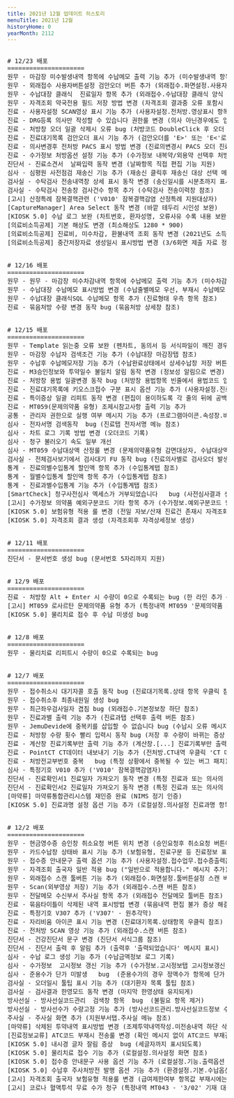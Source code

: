 ```yaml
---
title: 2021년 12월 업데이트 히스토리
menuTitle: 2021년 12월
historyHome: 0
yearMonth: 2112
---
```

<pre>

<bold># 12/23 배포</bold>
=====================
<span class="box jemu">원무</span> - 마감장 미수발생내역 항목에 수납메모 출력 기능 추가 (미수발생내역 항목 참조)
<span class="box jemu">원무</span> - 외래접수 사용자버튼설정 검안오더 버튼 추가 (외래접수.화면설정.사용자버튼설정 참조)
<span class="box jemu">원무</span> - 수납대장 클래식  진료일자 항목 추가 (외래접수.수납대장 클래식 양식 참조)
<span class="box jemu">원무</span> - 자격조회 약국전용 필드 저장 방법 변경 (자격조회 결과중 오류 포함시 에러 회피)
<span class="box chart">진료</span> - 사용자설정 SCAN영상 표시 기능 추가 (사용자설정.전처방.영상표시 항목 참조)
<span class="box chart">진료</span> - DRG등록 의사만 작성할 수 있습니다 권한룰 변경 (의사 아닌경우에도 입원/DRG 등록 가능)
<span class="box chart">진료</span> - 처방창 오더 일괄 삭제시 오류 bug (처방코드 DoubleClick 후 오더 일괄 삭제 동작)
<span class="box chart">진료</span> - 진료대기목록 검안오더 표시 기능 추가 (검안오더를 'E>' 또는 'E<'로 표시)
<span class="box chart">진료</span> - 의사변경후 전처방 PACS 표시 방법 변경 (진료의변경시 PACS 오더 진료의를 변경)
<span class="box chart">진료</span> - 수가정보 처방옵션 설정 기능 추가 (수가정보 내복약/외용약 선택후 처방옵션 버튼 참조)
<span class="box other">진단서</span> - 진료소견서  날짜입력 동작 변경 (날짜항목 직접 편집 기능 지원)
<span class="box inspect">심사</span> - 심평원 사전점검 재송신 기능 추가 (재송신 클릭후 재송신 대상 선택 메뉴 팝업)
<span class="box lab">검사실</span> - 수탁검사 전송내역창 상세 표시 동작 변경 (송신일시를 시분초까지 표시)
<span class="box lab">검사실</span> - 수탁검사 전송창 검사건수 항목 추가 (수탁검사 전송이력창 참조)
<span class="box other">[고시]</span> 산정특례 잠복결핵관련 ('V010' 잠복결핵감염 산정특례 지원대상자)
<span class="box other">[CaptureManager]</span> Area Select 동작 변경 (바깥 테두리 시인성 보완)
<span class="box other">[KIOSK 5.0]</span> 수납 로그 보완 (차트번호, 환자성명, 오류사유 수록 내용 보완)
<span class="box other">[의료비소득공제]</span> 기본 해상도 변경 (최소해상도 1280 * 900)
<span class="box other">[의료비소득공제]</span> 진료비, 미수차감, 환불내역 조회 동작 변경 (2021년도 소득공제 증빙자료 제출 기준)
<span class="box other">[의료비소득공제]</span> 중간저장자료 생성일시 표시방법 변경 (3/6화면 제출 자료 정보 참조)


<bold># 12/16 배포</bold>
=====================
<span class="box jemu">원무</span> - 원무 - 마감장 미수차감내역 항목에 수납메모 출력 기능 추가 (미수차감내역 참조) 
<span class="box jemu">원무</span> - 수납대장 수납메모 표시방법 변경 (수납줄별메모 우선, 부재시 수납메모 수록)
<span class="box jemu">원무</span> - 수납대장 클래식SQL 수납메모 항목 추가 (진료형태 우측 항목 참조)
<span class="box chart">진료</span> - 묶음처방 수량 변경 동작 bug (묶음처방 상세창 참조)


<bold># 12/15 배포</bold>
=====================
<span class="box jemu">원무</span> - Template 읽는중 오류 보완 (펜차트, 동의서 등 서식파일이 깨진 경우 Crush 방지)
<span class="box jemu">원무</span> - 마감장 수납자 검색조건 기능 추가 (수납대장 마감장탭 참조)
<span class="box jemu">원무</span> - 수납후 수납메모저장 기능 추가 (수납완료상태에서 상세수납창 저장 버튼 클릭)
<span class="box chart">진료</span> - M3승인정보와 투약일수 불일치 알림 동작 변경 (정보성 알림으로 변경)
<span class="box chart">진료</span> - 처방창 용법 일괄변경 동작 bug (처방창 용법항목 빈줄에서 용법코드 입력후 enter)
<span class="box chart">진료</span> - 진료대기목록에 키오스크접수 구분 표시 옵션 기능 추가 (사용자설정.진료업무.보기옵션 참조)
<span class="box chart">진료</span> - 특이증상 일괄 리피트 동작 변경 (편집이 용이하도록 각 줄의 뒤에 공백 추가)
<span class="box chart">진료</span> - MT059(문제의약품 유형) 조제시참고사항 출력 기능 추가
<span class="box other">공통</span> - 관리자 권한으로 실행 여부 메시지 기능 추가 (프로그램아이콘.속성창.바로가기탭 고급속성창 참조)
<span class="box inspect">심사</span> - 전자서명 검색동작  bug (진료탭 전자서명 메뉴 참조)
<span class="box inspect">심사</span> - 차트 로그 기록 방법 변경 (오더코드 기록)
<span class="box inspect">심사</span> - 청구 불러오기 속도 일부 개선
<span class="box inspect">심사</span> - MT059 수납대상액 산정룰 변경 (문제의약품유형 감면대상자, 수납대상액 0원)
<span class="box lab">검사실</span> - 전체검사보기에서 검사대기 FU 동작 bug (진료의사별로 검사오더 발생한 경우)
<span class="box other">통계</span> - 진료의별수입통계 할인액 항목 추가 (수입통계탭 참조)
<span class="box other">통계</span> - 월별수입통계 할인액 항목 추가 (수입통계탭 참조)
<span class="box other">통계</span> - 진료과별수입통계 기능 추가 (수입통계탭 참조)
<span class="box other">[SmartCheck]</span> 청구사전심사 엑세스가 거부되었습니다   bug (사전심사결과 생성 대기시간 늘림)
<span class="box other">[고시]</span> 수가정보 의약품 예외구분코드 기타 항목 추가 (수가정보.예외구분코드 항목 참조)
<span class="box other">[KIOSK 5.0]</span> 보험유형 적용 룰 변경 (전일 자보/산재 진료건 존재시 자격조회 결과와 관계 없이 자보/산재로 접수)
<span class="box other">[KIOSK 5.0]</span> 자격조회 결과 생성 (자격조회후 자격상세정보 생성)


<bold># 12/11 배포</bold>
=====================
<span class="box other">진단서</span> - 문서번호 생성 bug (문서번호 5자리까지 지원)


<bold># 12/9 배포</bold>
=====================
<span class="box chart">진료</span> - 처방창 Alt + Enter 시 수량이 0으로 수록되는 bug (한 라인 추가 동작)
<span class="box other">[고시]</span> MT059 로사르탄 문제의약품 유형 추가 (특정내역 MT059 '문제의약품 유형' 참조)
<span class="box other">[KIOSK 5.0]</span> 물리치료 접수 후 수납 미생성 bug


<bold># 12/8 배포</bold>
=====================
<span class="box jemu">원무</span> - 물리치료 리피트시 수량이 0으로 수록되는 bug


<bold># 12/7 배포</bold>
=====================
<span class="box jemu">원무</span> - 접수취소시 대기자콜 호출 동작 bug (진료대기목록.상태 항목 우클릭 참조)
<span class="box jemu">원무</span> - 접수취소후 최종내원일 생성 bug
<span class="box jemu">원무</span> - 최근좌우검사일자 겹침 bug (외래접수.기본정보창 하단 참조)
<span class="box jemu">원무</span> - 진료과별 출력 기능 추가 (진료과탭 선택후 출력 버튼 참조)
<span class="box jemu">원무</span> - JemuDevide에 중복키를 삽입할 수 없습니다 bug (수납시 오류 메시지 패치)
<span class="box chart">진료</span> - 처방창 수량 횟수 빨리 입력시 동작 bug (저장 후 수량이 바뀌는 증상 패치)
<span class="box chart">진료</span> - 계산창 진료기록부만 출력 기능 추가 (계산창.[...] 진료기록부만 출력 메뉴 참조)
<span class="box chart">진료</span> - PointCT CT데이터 내보내기 기능 추가 (전처방.CT내역 우클릭 'CT 데이터 내보내기' 메뉴 참조)
<span class="box chart">진료</span> - 처방전교부번호 중복   bug (특정 상황에서 중복될 수 있는 버그 패치) 
<span class="box inspect">심사</span> - 특정기호 V010 추가 ('V010' 잠복결핵감염자)
<span class="box other">진단서</span> - 진료확인서1 진료일자 가져오기 동작 변경 (특정 진료과 또는 의사의 진료일자 가져오기 기능 지원)  
<span class="box other">진단서</span> - 진료확인서2 진료일자 가져오기 동작 변경 (특정 진료과 또는 의사의 진료일자 가져오기 기능 지원)
<span class="box other">[마약류]</span> 마약류통합관리시스템 재인증 완료 (NIMS 정기 인증)
<span class="box other">[KIOSK 5.0]</span> 진료과명 설정 옵션 기능 추가 (로컬설정.의사설정 진료과명 항목 참조)


<bold># 12/2 배포</bold>
=====================
<span class="box jemu">원무</span> - 현금영수증 승인창 취소요청 버튼 위치 변경 (승인요청후 취소요청 버튼이 잘못 눌러지지 않도록)
<span class="box jemu">원무</span> - 카드수납창 상태바 표시 기능 추가 (보험유형, 진료구분 등 진료정보 표시)
<span class="box jemu">원무</span> - 접수증 안내문구 출력 옵션 기능 추가 (사용자설정.접수업무.접수증출력옵션 참조)
<span class="box jemu">원무</span> - 자격조회 출국자 일반 적용 bug ("일반으로 적용합니다." 메시지 추가)
<span class="box jemu">원무</span> - 외래접수 스캔 툴버튼 기능 추가 (외래접수.화면설정.툴버튼설정 스캔 버튼 참조)
<span class="box jemu">원무</span> - Scan(외부영상 저장) 기능 추가 (외래접수.스캔 버튼 참조)
<span class="box jemu">원무</span> - 전달메모 수신부서 주사실 항목 추가 (외래접수 전달메모 툴버튼 참조)
<span class="box chart">진료</span> - 묶음타이틀이 삭제된 내역 표시방법 변경 (묶음내역 편집 불가 증상 해결)
<span class="box chart">진료</span> - 특정기호 V307 추가 ('V307' - 원추각막)
<span class="box chart">진료</span> - 자리비움 아이콘 표시 기능 변경 (진료대기목록.상태항목 우클릭 참조)
<span class="box chart">진료</span> - 전처방 SCAN 영상 기능 추가 (외래접수.스캔 버튼 참조)
<span class="box other">진단서</span> - 건강진단서 문구 변경 (진단서 서식그룹 참조)
<span class="box other">진단서</span> - 진단서 출력 후 알림 추가 (출력후 '출력되었습니다' 메시지 표시)
<span class="box inspect">심사</span> - 수납 로그 생성 기능 추가 (수납금액정보 로그 기록)
<span class="box inspect">심사</span> - 수가정보  고시정보 갱신 기능 추가 (수가정보.고시정보탭 고시정보갱신 버튼 참조)
<span class="box inspect">심사</span> - 준용수가 단가 미발생   bug  (준용수가의 경우 정액수가 항목에 단가 기재)
<span class="box lab">검사실</span> - 오더일시 툴팁 표시 기능 추가 (대기환자 목록 툴팁 참조)
<span class="box lab">검사실</span> - 검사결과 한영모드 동작 변경 (마지막 한영상태 유지되게)
<span class="box lab">방사선실</span> - 방사선실코드관리  검색창 항목  bug  (불필요 항목 제거)
<span class="box lab">방사선실</span> - 방사선수가 수량고정 기능 추가 (방사선코드관리.방사선실코드정보 수량고정 항목 참조)
<span class="box lab">주사실</span> - 주사실 화면 추가 (지원부서탭.주사실 메뉴 참조)
<span class="box other">[마약류]</span> 삭제된 투약내역 표시방법 변경 (조제투약내역작성.미전송내역 하단 삭제된투약내역 참조)
<span class="box other">[진료정보교류]</span> ATC코드 부재시 전송룰 변경 (확인 메시지 없이 ATC코드 부재건을 포함하여 전송되도록)
<span class="box other">[KIOSK 5.0]</span> 내시경 글자 잘림 증상  bug (세글자까지 표시되도록)
<span class="box other">[KIOSK 5.0]</span> 물리치료 접수 기능 추가 (로컬설정.의사설정 화면 참조)
<span class="box other">[KIOSK 5.0]</span> 접수증 안내문구 사용 옵션 기능 추가 (로컬설정.기능.출력옵션 참조)
<span class="box other">[KIOSK 5.0]</span> 수납후 주사처방전 발행 옵션 기능 추가 (환경설정.기본.수납옵션 참조)
<span class="box other">[고시]</span> 자격조회 출국자 보험유형 적용룰 변경 (급여제한여부 항목값 부재시에는 출국자 진료가능)
<span class="box other">[고시]</span> 코로나 혈액투석 무료 수가 청구 (특정내역 MT043 - '3/02' 기재 대상)

</pre>